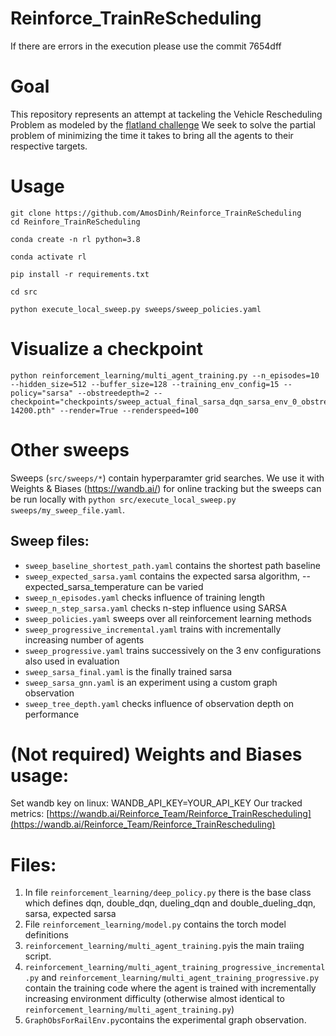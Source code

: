 # Reinforce_TrainReScheduling

If there are errors in the execution please use the commit 7654dff

# Goal
This repository represents an attempt at tackeling the Vehicle Rescheduling Problem as modeled by the [flatland challenge](https://www.aicrowd.com/challenges/flatland) 
We seek to solve the partial problem of minimizing the time it takes to bring all the agents to their respective targets.


# Usage
    git clone https://github.com/AmosDinh/Reinforce_TrainReScheduling
    cd Reinfore_TrainReScheduling

    conda create -n rl python=3.8

    conda activate rl

    pip install -r requirements.txt

    cd src 

    python execute_local_sweep.py sweeps/sweep_policies.yaml

# Visualize a checkpoint
    python reinforcement_learning/multi_agent_training.py --n_episodes=10 --hidden_size=512 --buffer_size=128 --training_env_config=15 --policy="sarsa" --obstreedepth=2 --checkpoint="checkpoints/sweep_actual_final_sarsa_dqn_sarsa_env_0_obstreedepth_2_hs_512_nstep_1_gamma_0.99240710160404-14200.pth" --render=True --renderspeed=100

# Other sweeps
Sweeps (`src/sweeps/*`) contain hyperparamter grid searches. We use it with Weights & Biases
 (https://wandb.ai/) for online tracking but the sweeps can be run locally with `python src/execute_local_sweep.py sweeps/my_sweep_file.yaml`.
 ## Sweep files:
 - `sweep_baseline_shortest_path.yaml` contains the shortest path baseline
 - `sweep_expected_sarsa.yaml` contains the expected sarsa algorithm, --expected_sarsa_temperature can be varied
 - `sweep_n_episodes.yaml` checks influence of training length
 - `sweep_n_step_sarsa.yaml` checks n-step influence using SARSA
 - `sweep_policies.yaml` sweeps over all reinforcement learning methods
 - `sweep_progressive_incremental.yaml` trains with incrementally increasing number of agents
 - `sweep_progressive.yaml` trains successively on the 3 env configurations also used in evaluation
 - `sweep_sarsa_final.yaml` is the finally trained sarsa
 - `sweep_sarsa_gnn.yaml` is an experiment using a custom graph observation
 - `sweep_tree_depth.yaml` checks influence of observation depth on performance 

# (Not required) Weights and Biases usage:
Set wandb key on linux: WANDB_API_KEY=YOUR_API_KEY 
Our tracked metrics: [https://wandb.ai/Reinforce_Team/Reinforce_TrainRescheduling](https://wandb.ai/Reinforce_Team/Reinforce_TrainRescheduling)
<br>


# Files:
1. In file `reinforcement_learning/deep_policy.py` there is the base class which  defines dqn, double_dqn, dueling_dqn and double_dueling_dqn, sarsa, expected sarsa
2. File `reinforcement_learning/model.py` contains the torch model definitions
3. `reinforcement_learning/multi_agent_training.py`is the main traiing script.
4. `reinforcement_learning/multi_agent_training_progressive_incremental.py` and `reinforcement_learning/multi_agent_training_progressive.py` contain the training code where the agent is trained with incrementally increasing environment difficulty (otherwise almost identical to `reinforcement_learning/multi_agent_training.py`)
5. `GraphObsForRailEnv.py`contains the experimental graph observation.


